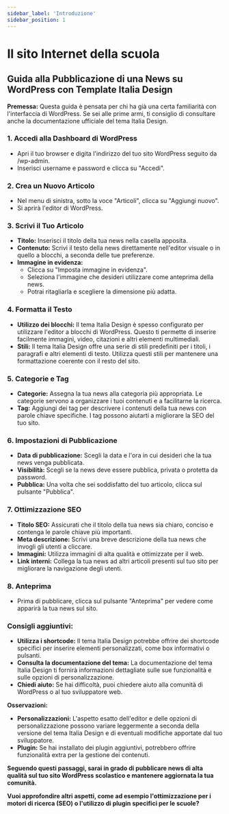 ```yaml
---
sidebar_label: 'Introduzione'
sidebar_position: 1
---
```


# Il sito Internet della scuola


## Guida alla Pubblicazione di una News su WordPress con Template Italia Design

**Premessa:** Questa guida è pensata per chi ha già una certa familiarità con l'interfaccia di WordPress. Se sei alle prime armi, ti consiglio di consultare anche la documentazione ufficiale del tema Italia Design.

### **1. Accedi alla Dashboard di WordPress**
* Apri il tuo browser e digita l'indirizzo del tuo sito WordPress seguito da /wp-admin.
* Inserisci username e password e clicca su "Accedi".

### **2. Crea un Nuovo Articolo**
* Nel menu di sinistra, sotto la voce "Articoli", clicca su "Aggiungi nuovo".
* Si aprirà l'editor di WordPress.

### **3. Scrivi il Tuo Articolo**
* **Titolo:** Inserisci il titolo della tua news nella casella apposita.
* **Contenuto:** Scrivi il testo della news direttamente nell'editor visuale o in quello a blocchi, a seconda delle tue preferenze.
* **Immagine in evidenza:**
  * Clicca su "Imposta immagine in evidenza".
  * Seleziona l'immagine che desideri utilizzare come anteprima della news.
  * Potrai ritagliarla e scegliere la dimensione più adatta.

### **4. Formatta il Testo**
* **Utilizzo dei blocchi:** Il tema Italia Design è spesso configurato per utilizzare l'editor a blocchi di WordPress. Questo ti permette di inserire facilmente immagini, video, citazioni e altri elementi multimediali.
* **Stili:** Il tema Italia Design offre una serie di stili predefiniti per i titoli, i paragrafi e altri elementi di testo. Utilizza questi stili per mantenere una formattazione coerente con il resto del sito.

### **5. Categorie e Tag**
* **Categorie:** Assegna la tua news alla categoria più appropriata. Le categorie servono a organizzare i tuoi contenuti e a facilitarne la ricerca.
* **Tag:** Aggiungi dei tag per descrivere i contenuti della tua news con parole chiave specifiche. I tag possono aiutarti a migliorare la SEO del tuo sito.

### **6. Impostazioni di Pubblicazione**
* **Data di pubblicazione:** Scegli la data e l'ora in cui desideri che la tua news venga pubblicata.
* **Visibilità:** Scegli se la news deve essere pubblica, privata o protetta da password.
* **Pubblica:** Una volta che sei soddisfatto del tuo articolo, clicca sul pulsante "Pubblica".

### **7. Ottimizzazione SEO**
* **Titolo SEO:** Assicurati che il titolo della tua news sia chiaro, conciso e contenga le parole chiave più importanti.
* **Meta descrizione:** Scrivi una breve descrizione della tua news che invogli gli utenti a cliccare.
* **Immagini:** Utilizza immagini di alta qualità e ottimizzate per il web.
* **Link interni:** Collega la tua news ad altri articoli presenti sul tuo sito per migliorare la navigazione degli utenti.

### **8. Anteprima**
* Prima di pubblicare, clicca sul pulsante "Anteprima" per vedere come apparirà la tua news sul sito.

### **Consigli aggiuntivi:**
* **Utilizza i shortcode:** Il tema Italia Design potrebbe offrire dei shortcode specifici per inserire elementi personalizzati, come box informativi o pulsanti.
* **Consulta la documentazione del tema:** La documentazione del tema Italia Design ti fornirà informazioni dettagliate sulle sue funzionalità e sulle opzioni di personalizzazione.
* **Chiedi aiuto:** Se hai difficoltà, puoi chiedere aiuto alla comunità di WordPress o al tuo sviluppatore web.

**Osservazioni:**
* **Personalizzazioni:** L'aspetto esatto dell'editor e delle opzioni di personalizzazione possono variare leggermente a seconda della versione del tema Italia Design e di eventuali modifiche apportate dal tuo sviluppatore.
* **Plugin:** Se hai installato dei plugin aggiuntivi, potrebbero offrire funzionalità extra per la gestione dei contenuti.

**Seguendo questi passaggi, sarai in grado di pubblicare news di alta qualità sul tuo sito WordPress scolastico e mantenere aggiornata la tua comunità.**

**Vuoi approfondire altri aspetti, come ad esempio l'ottimizzazione per i motori di ricerca (SEO) o l'utilizzo di plugin specifici per le scuole?**

